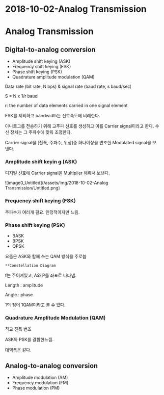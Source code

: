 # 2018-10-02-Analog Transmission

# Analog Transmission

## Digital-to-analog conversion

- Amplitude shift keying (ASK)
- Frequency shift keying (FSK)
- Phase shift keying (PSK)
- Quadrature amplitude modulation (QAM)

Data rate (bit rate, N bps) & signal rate (baud rate, s baud/sec)

S = N x 1/r baud

r: the number of data elements carried in one signal element

FSK를 제외하고 bandwidth는 신호속도에 비례한다.

아나로그를 전송하기 위해 고주파 신호를 생성하고 이를 Carrier signal이라고 한다. 수신 장치는 그 주파수에 맞춰 조정한다.

Carrier signal을 (진폭, 주파수, 위상)중 하나이상을 변조한 Modulated signal을 보낸다.

### Amplitude shift keyin g (ASK)

디지털 신호에 Carrier signal을 Multiplier 해줘서 보낸다.

![image0_Untitled](/assets/img/2018-10-02-Analog Transmission/Untitled.png)

### Frequency shift keying (FSK)

주파수가 여러개 필요. 안정적이지만 느림.

### Phase shift keying (PSK)

- BASK
- BPSK
- QPSK

요즘은 ASK와 함께 쓰는 QAM 방식을 주로씀

`**Constellation Diagram`

f는 주어져있고, A와 P를 좌표로 나타냄.

Length : amplitude

Angle : phase

1의 점이 1QAM이라고 볼 수 있다.

### Quadrature Amplitude Modulation (QAM)

직교 진폭 변조

ASK와 PSK를 결합한느낌.

대역폭은 같다.

## Analog-to-analog conversion

- Amplitude modulation (AM)
- Frequency modulation (FM)
- Phase modulation (PM)